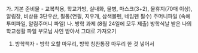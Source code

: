 가. 기본 준비물 - 교복착용, 학교가방, 실내화, 물병, 마스크(3+2),
물휴지(70매 이상), 알림장, 비상용 3단우산, 필통{연필, 지우개, 삼색볼펜, 네임펜 필수)
주머니파일 (속에 투미파일, 알림주머니 파일)
나. 방학 과제 (8월 24일에 모두 제출)
   방학식날 받은 나의 학교생활 파일 부모님 사인 받아서 그대로 가져오기
   1. 방학책자 - 방학 오할 마무리, 방학 칭찬통장 마무리 한 것 넣어서